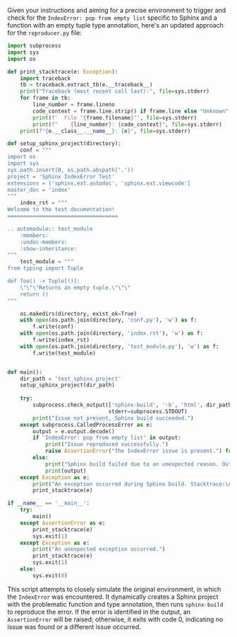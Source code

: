 Given your instructions and aiming for a precise environment to trigger and check for the `IndexError: pop from empty list` specific to Sphinx and a function with an empty tuple type annotation, here's an updated approach for the `reproducer.py` file:

```python
import subprocess
import sys
import os

def print_stacktrace(e: Exception):
    import traceback
    tb = traceback.extract_tb(e.__traceback__)
    print("Traceback (most recent call last):", file=sys.stderr)
    for frame in tb:
        line_number = frame.lineno
        code_context = frame.line.strip() if frame.line else "Unknown"
        print(f'  File "{frame.filename}"', file=sys.stderr)
        print(f"    {line_number}: {code_context}", file=sys.stderr)
    print(f"{e.__class__.__name__}: {e}", file=sys.stderr)

def setup_sphinx_project(directory):
    conf = """
import os
import sys
sys.path.insert(0, os.path.abspath('.'))
project = 'Sphinx IndexError Test'
extensions = ['sphinx.ext.autodoc', 'sphinx.ext.viewcode']
master_doc = 'index'
"""
    index_rst = """
Welcome to the test documentation!
===================================

.. automodule:: test_module
    :members:
    :undoc-members:
    :show-inheritance:
"""
    test_module = """
from typing import Tuple

def foo() -> Tuple[()]:
    \"\"\"Returns an empty tuple.\"\"\"
    return ()
"""

    os.makedirs(directory, exist_ok=True)
    with open(os.path.join(directory, 'conf.py'), 'w') as f:
        f.write(conf)
    with open(os.path.join(directory, 'index.rst'), 'w') as f:
        f.write(index_rst)
    with open(os.path.join(directory, 'test_module.py'), 'w') as f:
        f.write(test_module)


def main():
    dir_path = 'test_sphinx_project'
    setup_sphinx_project(dir_path)
    
    try:
        subprocess.check_output(['sphinx-build', '-b', 'html', dir_path, os.path.join(dir_path, '_build')],
                                stderr=subprocess.STDOUT)
        print("Issue not present, Sphinx build succeeded.")
    except subprocess.CalledProcessError as e:
        output = e.output.decode()
        if 'IndexError: pop from empty list' in output:
            print("Issue reproduced successfully.")
            raise AssertionError("The IndexError issue is present.") from None
        else:
            print("Sphinx build failed due to an unexpected reason. Output:\n")
            print(output)
    except Exception as e:
        print("An exception occurred during Sphinx build. Stacktrace:\n")
        print_stacktrace(e)

if __name__ == '__main__':
    try:
        main()
    except AssertionError as e:
        print_stacktrace(e)
        sys.exit(1)
    except Exception as e:
        print("An unexpected exception occurred.")
        print_stacktrace(e)
        sys.exit(1)
    else:
        sys.exit(0)
```

This script attempts to closely simulate the original environment, in which the `IndexError` was encountered. It dynamically creates a Sphinx project with the problematic function and type annotation, then runs `sphinx-build` to reproduce the error. If the error is identified in the output, an `AssertionError` will be raised; otherwise, it exits with code 0, indicating no issue was found or a different issue occurred.